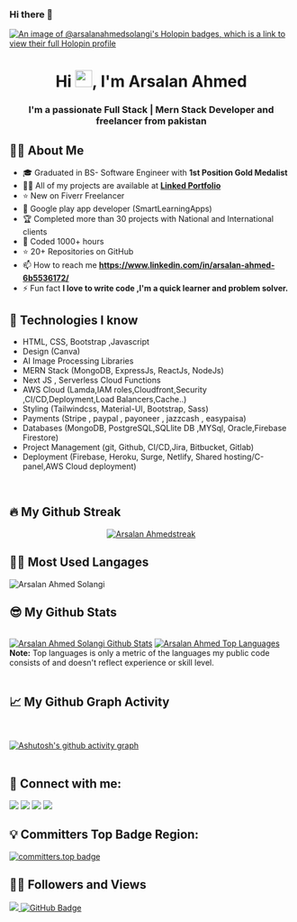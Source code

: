 ### Hi there 👋
[![An image of @arsalanahmedsolangi's Holopin badges, which is a link to view their full Holopin profile](https://holopin.me/arsalanahmedsolangi)](https://holopin.io/@arsalanahmedsolangi)

<h1 align="center">Hi <img src="https://raw.githubusercontent.com/MartinHeinz/MartinHeinz/master/wave.gif" width="30px">, I'm  Arsalan Ahmed</h1>
<h3 align="center">I'm a passionate Full Stack | Mern Stack Developer and freelancer from pakistan</h3>

<!--
**Arsalan-Ahmed-Solangi/Arsalan-Ahmed-Solangi** is a ✨ _special_ ✨ repository because its `README.md` (this file) appears on your GitHub profile.

Here are some ideas to get you started:

- 🔭 I’m currently working on ...
- 🌱 I’m currently learning ...
- 👯 I’m looking to collaborate on ...
- 🤔 I’m looking for help with ...
- 💬 Ask me about ...
- 📫 How to reach me: ...
- 😄 Pronouns: ...
- ⚡ Fun fact: ...
-->

## 🙋‍♂️ About Me
<!-- About Me Intro -->
- 🎓 Graduated in BS- Software Engineer with **1st Position Gold Medalist**
- 👨‍💻 All of my projects are available at **[Linked Portfolio](https://www.linkedin.com/in/arsalan-ahmed-6b5536172/)**
- ⭐ New on Fiverr Freelancer
- 🤠 Google play app developer (SmartLearningApps) 
- 🏆 Completed more than 30 projects with National and International clients
- 🤠 Coded 1000+ hours
- ⭐ 20+ Repositories on GitHub
- 📫 How to reach me **https://www.linkedin.com/in/arsalan-ahmed-6b5536172/**
- ⚡ Fun fact **I love to write code ,I'm a quick learner and problem solver.**


## 🚀 Technologies I know
<!-- Technologies -->
- HTML, CSS, Bootstrap ,Javascript
- Design (Canva)
- AI Image Processing Libraries
- MERN Stack (MongoDB, ExpressJs, ReactJs, NodeJs)
- Next JS , Serverless Cloud Functions
- AWS Cloud (Lamda,IAM roles,Cloudfront,Security ,CI/CD,Deployment,Load Balancers,Cache..)
- Styling (Tailwindcss, Material-UI, Bootstrap, Sass)
- Payments (Stripe , paypal , payoneer , jazzcash , easypaisa)
- Databases (MongoDB, PostgreSQL,SQLlite DB ,MYSql, Oracle,Firebase Firestore)
- Project Management (git, Github, CI/CD,Jira, Bitbucket, Gitlab)
- Deployment (Firebase, Heroku, Surge, Netlify, Shared hosting/C-panel,AWS Cloud deployment)

<br/>


## 🔥 My Github Streak
<p align="center">
    <a href="https://github.com/Arsalan-Ahmed-Solangi/github-readme-streak-stats">
        <img title="🔥 Get streak stats for your profile at git.io/streak-stats" alt="Arsalan Ahmedstreak" src="https://github-readme-streak-stats.herokuapp.com/?user=arsalan-ahmed-solangi&theme=black-ice&hide_border=true&stroke=0000&background=060A0CD0"/>
    </a>
</p>

## 👨‍💻 Most Used Langages
<p>&nbsp;<img align="left" src="https://github-readme-stats.vercel.app/api/top-langs?username=Arsalan-Ahmed-Solangi&show_icons=true&locale=en" alt="Arsalan Ahmed Solangi" /></p>

## 😎 My Github Stats

  <br/>
    <a href="https://github.com/arsalan-ahmed-solangi/github-readme-stats"><img alt="Arsalan Ahmed Solangi Github Stats" src="https://github-readme-stats.vercel.app/api?username=arsalan-ahmed-solangi&show_icons=true&count_private=true&theme=react&hide_border=true&bg_color=0D1117" /></a>
  <a href="https://github.com/arsalan-ahmed-solangi/github-readme-stats"><img alt="Arsalan Ahmed Top Languages" src="https://github-readme-stats.vercel.app/api/top-langs/?username=arsalan-ahmed-solangi&langs_count=8&count_private=true&layout=compact&theme=react&hide_border=true&bg_color=0D1117" /></a>
  <br/>
  <b>Note:</b> Top languages is only a metric of the languages my public code consists of and doesn't reflect experience or skill level.


<br/>
<br/>

## 📈 My Github Graph Activity
<br/>

<!-- <a href="https://github.com/arsalan-ahmed-solangi/github-readme-activity-graph"><img alt="Arsalan Ahmed Solangi Activity Graph" src="https://activity-graph.herokuapp.com/graph?username=arsalan-ahmed-solangi&bg_color=0D1117&color=5BCDEC&line=5BCDEC&point=FFFFFF&hide_border=true" /></a> -->
[![Ashutosh's github activity graph](https://github-readme-activity-graph.cyclic.app/graph?username=Arsalan-Ahmed-Solangi&bg_color=f7f7f7&color=9e4c98&line=9e4c98&point=b62b2b&area=true&hide_border=true)](https://github.com/ashutosh00710/github-readme-activity-graph)
<br/>
<br/>


## 🧷 Connect with me:
<p align="left">
<a href = "https://www.fiverr.com/arsalansolangi1"><img src="https://img.icons8.com/color/48/fiverr.png"/></a>
<a href = "https://www.linkedin.com/in/arsalan-ahmed-6b5536172/"><img src="https://img.icons8.com/fluent/48/000000/linkedin.png"/></a>
<a href = "https://www.instagram.com/solangi_arsalan/"><img src="https://img.icons8.com/fluent/48/000000/instagram-new.png"/></a>
<a href = "https://www.facebook.com/Arsolangi786"><img src="https://img.icons8.com/color/48/000000/facebook.png"/></a>



</p>

## 💡 Committers Top Badge Region:
[![committers.top badge](https://user-badge.committers.top/pakistan/arsalan-ahmed-solangi.svg)](https://user-badge.committers.top/pakistan/arsalan-ahmed-solangi)


## 🤙🏻 Followers and Views
<a href="https://github.com/Meghna-DAS/github-profile-views-counter">
    <img src="https://komarev.com/ghpvc/?username=arsalan-ahmed-solangi">
</a>
<a href="https://github.com/arsalan-ahmed-solangi?tab=followers"><img src="https://img.shields.io/github/followers/arsalan-ahmed-solangi?label=Followers&style=social" alt="GitHub Badge"></a>
